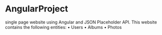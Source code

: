 # AngularProject
single page website using Angular and JSON Placeholder API.
This website contains the following entities:
• Users
• Albums • Photos
